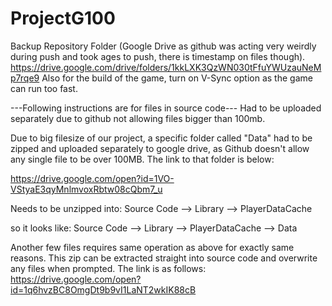 # ProjectG100
Backup Repository Folder (Google Drive as github was acting very weirdly during push and took ages to push, there is timestamp on files though).
https://drive.google.com/drive/folders/1kkLXK3QzWN030tFfuYWUzauNeMp7rqe9
Also for the build of the game, turn on V-Sync option as the game can run too fast.

---Following instructions are for files in source code---
Had to be uploaded separately due to github not allowing files bigger than 100mb.

Due to big filesize of our project, a specific folder called "Data" had to be
zipped and uploaded separately to google drive, as Github doesn't allow any single file to be over 100MB. The link to
that folder is below:

https://drive.google.com/open?id=1VO-VStyaE3qyMnlmvoxRbtw08cQbm7_u

Needs to be unzipped into:
Source Code --> Library --> PlayerDataCache

so it looks like:
Source Code -->  Library --> PlayerDataCache --> Data

Another few files requires same operation as above for exactly same reasons. This zip can be extracted
straight into source code and overwrite any files when prompted.
The link is as follows:
https://drive.google.com/open?id=1q6hvzBC8OmgDt9b9vI1LaNT2wkIK88cB

